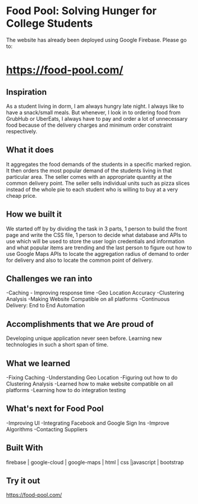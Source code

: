 # Food Pool: Solving Hunger for College Students

The website has already been deployed using Google Firebase. Please go to:

# https://food-pool.com/

## Inspiration
As a student living in dorm, I am always hungry late night. I always like to have a snack/small meals. But whenever, I look in to ordering food from GrubHub or UberEats, I always have to pay and order a lot of unnecessary food because of the delivery charges and minimum order constraint respectively.

## What it does
It aggregates the food demands of the students in a specific marked region. It then orders the most popular demand of the students living in that particular area. The seller comes with an appropriate quantity at the common delivery point. The seller sells individual units such as pizza slices instead of the whole pie to each student who is willing to buy at a very cheap price.

## How we built it
We started off by by dividing the task in 3 parts, 1 person to build the front page and write the CSS file, 1 person to decide what database and APIs to use which will be used to store the user login credentials and information and what popular items are trending and the last person to figure out how to use Google Maps APIs to locate the aggregation radius of demand to order for delivery and also to locate the common point of delivery.

## Challenges we ran into
-Caching - Improving response time -Geo Location Accuracy -Clustering Analysis -Making Website Compatible on all platforms -Continuous Delivery: End to End Automation

## Accomplishments that we Are proud of
Developing unique application never seen before. Learning new technologies in such a short span of time.

## What we learned
-Fixing Caching -Understanding Geo Location -Figuring out how to do Clustering Analysis -Learned how to make website compatible on all platforms -Learning how to do integration testing

## What's next for Food Pool
-Improving UI -Integrating Facebook and Google Sign Ins -Improve Algorithms -Contacting Suppliers

## Built With
firebase | google-cloud | google-maps | html | css |javascript | bootstrap

## Try it out
https://food-pool.com/
